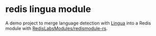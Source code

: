 # redis lingua module

A demo project to merge language detection with [Lingua](https://github.com/pemistahl/lingua-rs) into a Redis module with [RedisLabsModules/redismodule-rs](https://github.com/RedisLabsModules/redismodule-rs).

